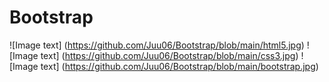 # Bootstrap
![Image text] (https://github.com/Juu06/Bootstrap/blob/main/html5.jpg)
![Image text] (https://github.com/Juu06/Bootstrap/blob/main/css3.jpg)
![Image text] (https://github.com/Juu06/Bootstrap/blob/main/bootstrap.jpg)
